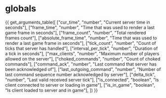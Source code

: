 # globals

{{ get_arguments_table([
    ["cur_time",                "number",           "Current server time in seconds"],
    ["frame_time",              "number",           "Time that was used to render a last game frame in seconds"],
    ["frame_count",             "number",           "Total rendered frames count"],
    ["absolute_frame_time",     "number",           "Time that was used to render a last game frame in seconds"],
    ["tick_count",              "number",           "Count of ticks that server has handled"],
    ["interval_per_tick",       "number",           "Duration of a tick in seconds"],
    ["max_clients",             "number",           "Maximum number of players allowed on the server"],
    ["choked_commands",         "number",           "Count of choked commands"],
    ["command_ack",             "number",           "Last command that server has been acknowledged of"],
    ["last_outgoing_command",   "number",           "Number of last command sequence number acknowledged by server"],
    ["delta_tick",              "number",           "Last valid received server tick"],
    ["is_connected",            "boolean",          "Is client connected to server or loading in game"],
    ["is_in_game",              "boolean",          "Is client loaded to server and in game"],
]) }}
